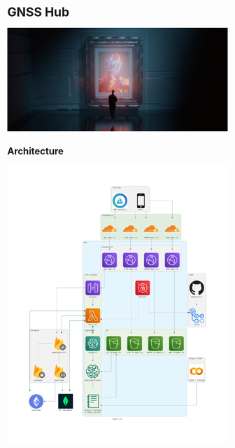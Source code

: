 # GNSS Hub

![](https://github.com/mgxs-gnss/.github/raw/main/bg.jpeg)

## Architecture
![Architecture](https://github.com/mgxs-gnss/.github/raw/main/mgxs.co.arch.png)
